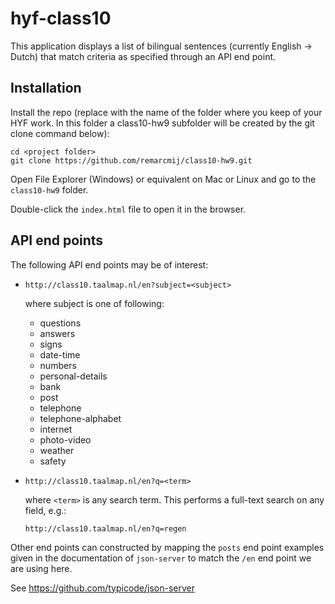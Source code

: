 # hyf-class10

This application displays a list of bilingual sentences (currently English -> Dutch) that match criteria as specified through an API end point.

## Installation

Install the repo (replace <project folder> with the name of the folder where you keep of your HYF work. In this folder a class10-hw9 subfolder will be created by the git clone command below):

```
cd <project folder>
git clone https://github.com/remarcmij/class10-hw9.git
```

Open File Explorer (Windows) or equivalent on Mac or Linux and go to the `class10-hw9` folder.

Double-click the `index.html` file to open it in the browser.

## API end points

The following API end points may be of interest:

- `http://class10.taalmap.nl/en?subject=<subject>`

    where subject is one of following:

    - questions
    - answers
    - signs
    - date-time
    - numbers
    - personal-details
    - bank
    - post
    - telephone
    - telephone-alphabet
    - internet
    - photo-video
    - weather
    - safety

- `http://class10.taalmap.nl/en?q=<term>`

    where `<term>` is any search term. This performs a full-text search on any field, e.g.:

    `http://class10.taalmap.nl/en?q=regen`

Other end points can constructed by mapping the `posts` end point examples given in the documentation of `json-server` to match the `/en` end point we are using here.

See https://github.com/typicode/json-server
